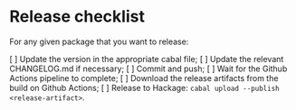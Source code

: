 # Release checklist

For any given package that you want to release:

[ ] Update the version in the appropriate cabal file;
[ ] Update the relevant CHANGELOG.md if necessary;
[ ] Commit and push;
[ ] Wait for the Github Actions pipeline to complete;
[ ] Download the release artifacts from the build on Github Actions;
[ ] Release to Hackage: `cabal upload --publish <release-artifact>`.
